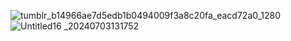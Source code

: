 ![tumblr_b14966ae7d5edb1b0494009f3a8c20fa_eacd72a0_1280](https://github.com/livisk/livisk/assets/170719355/8e0636fd-faf2-4277-be00-644200eea36e)
![Untitled16            _20240703131752](https://github.com/livisk/livisk/assets/170719355/bd67514b-3a51-4d1c-bef9-8f690aa564b7)
‎ 
